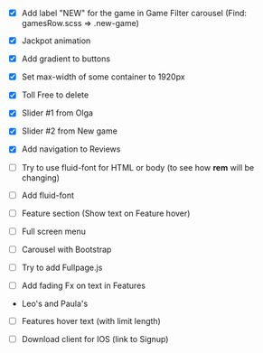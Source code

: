 - [x] Add label "NEW" for the game in Game Filter carousel (Find: gamesRow.scss => .new-game)
- [x] Jackpot animation
- [x] Add gradient to buttons
- [x]  Set max-width of some container to 1920px
- [x] Toll Free to delete
- [x] Slider #1 from Olga
- [x] Slider #2 from New game
- [x] Add navigation to Reviews

- [ ] Try to use fluid-font for HTML or body (to see how **rem** will be changing)
- [ ] Add fluid-font
- [ ] Feature section (Show text on Feature hover)
- [ ] Full screen menu
- [ ] Carousel with Bootstrap
- [ ] Try to add Fullpage.js
- [ ] Add fading Fx on text in Features

- Leo's and Paula's

- [ ] Features hover text (with limit length)
- [ ] Download client for IOS (link to Signup)


